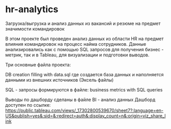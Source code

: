 # hr-analytics
Загрузка/выгрузка и анализ данных из вакансий и резюме на предмет значимости командировок

В этом проекте был проведен анализ данных из области HR на предмет влияния командировок 
на процесс найма сотрудников. Данные анализировались как с помощью SQL запросов для 
получения бизнес - метрик, так и в Tableau, для визуализации и подготовки выводов.

Три основные файла проекта:

DB creation filling with data.sql где создается база данных
и наполняется данными из внешних источников (Эксель файлы)

SQL -  запросы формируются в файле: business metrics with SQL queries

Выводы по дашборду сделаны в файле BI - aнализ данных
Дашборд доступен по ссылке: https://public.tableau.com/views/_17302800539670/sheet7?:language=en-US&publish=yes&:sid=&:redirect=auth&:display_count=n&:origin=viz_share_link
